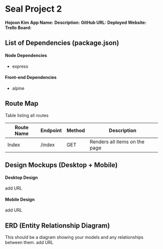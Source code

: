 # Seal Project 2

**Hojoon Kim**
**App Name:**
**Description:**
**GitHub URL:**
**Deployed Website:**
**Trello Board:**

## List of Dependencies (package.json)

#### Node Dependencies

- express

#### Front-end Dependencies

- alpine

## Route Map

Table listing all routes

| Route Name | Endpoint | Method | Description                   |
| ---------- | -------- | ------ | ----------------------------- |
| Index      | /index   | GET    | Renders all items on the page |

## Design Mockups (Desktop + Mobile)

#### Desktop Design

add URL

#### Mobile Design

add URL

## ERD (Entity Relationship Diagram)

This should be a diagram showing your models and any relationships between them.
add URL
